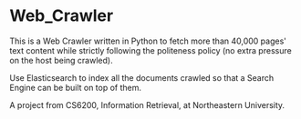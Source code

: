 # Web_Crawler
This is a Web Crawler written in Python to fetch more than 40,000 pages' text content while strictly following the politeness policy (no extra pressure on the host being crawled).

Use Elasticsearch to index all the documents crawled so that a Search Engine can be built on top of them.

A project from CS6200, Information Retrieval, at Northeastern University.
